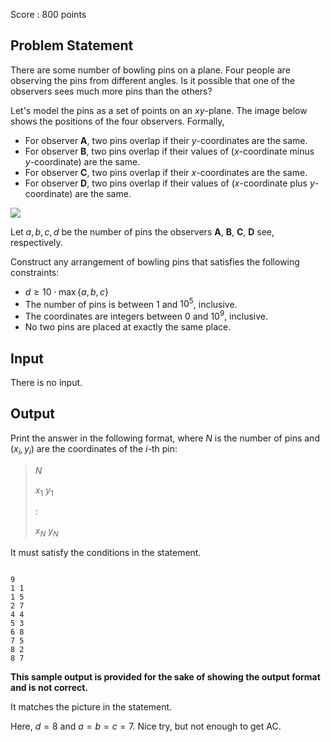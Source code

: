 Score : $800$ points

## Problem Statement

There are some number of bowling pins on a plane.
Four people are observing the pins from different angles.
Is it possible that one of the observers sees much more pins than the others?

Let's model the pins as a set of points on an $xy$-plane.
The image below shows the positions of the four observers.
Formally,

- For observer **A**, two pins overlap if their $y$-coordinates are the same.
- For observer **B**, two pins overlap if their values of ($x$-coordinate minus $y$-coordinate) are the same.
- For observer **C**, two pins overlap if their $x$-coordinates are the same.
- For observer **D**, two pins overlap if their values of ($x$-coordinate plus $y$-coordinate) are the same.

![](https://img.atcoder.jp/agc051/4c43515cd2e0373bc339fc6096de4c76.png)

Let $a, b, c, d$ be the number of pins the observers **A**, **B**, **C**, **D** see, respectively.

Construct any arrangement of bowling pins that satisfies the following constraints:

- $d \geq 10 \cdot \max \{ a, b, c \}$
- The number of pins is between $1$ and $10^5$, inclusive.
- The coordinates are integers between $0$ and $10^9$, inclusive.
- No two pins are placed at exactly the same place.

## Input

There is no input.

## Output

Print the answer in the following format, where $N$ is the number of pins and $(x_i, y_i)$ are the coordinates of the $i$-th pin:

> $N$
> 
> $x_1$ $y_1$
> 
> $:$
> 
> $x_N$ $y_N$

It must satisfy the conditions in the statement.

```input1

```

```output1
9
1 1
1 5
2 7
4 4
5 3
6 8
7 5
8 2
8 7
```

**This sample output is provided for the sake of showing the output format and is not correct.**

It matches the picture in the statement.

Here, $d = 8$ and $a = b = c = 7$. Nice try, but not enough to get AC.